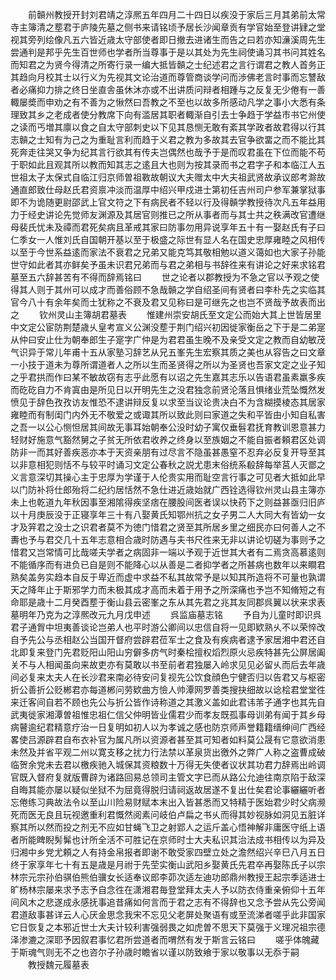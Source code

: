 <!-- { "loadSidebar": true } -->
　　前贑州教授开封刘君靖之淳熈五年四月二十四日以疾没于家后三月其弟前太常寺主簿清之塟君于庐陵先墓之侧书来请铭顷予居长沙闻章贡有学官始至登讲肄之堂视其旁列绘像凡五六皆近歳太守部使者即日撤去进诸生而告之曰若亦知濓溪周先生尝通判是邦乎先生百世师也学者所当尊事于是以其处为先生祠使诵习其书问其姓名而知君之为贤今得清之所寄行录一编大抵皆贑之士纪述君之言行谓君之教人首务正其趋向月校其士以行义为先视其文论治道而尊管商谈学问而渉佛老言时事而忘讐敌者必痛抑力排之终日坐直舎虽休沐亦或不出讲质问辩者相踵与之反复无少倦有一善輙屡奬而申劝之有不善为之愀然曰吾教之不至也以故多所感动凡学之事小大悉有条理致其乡之老成者使分教席下向有滥居其职者輙渐自引去士争趋于学益市书它州使之读而丐増其廪以食之自太守部刺史以下见其恳恻无敢有紊其学政者故君得以行其志贑之士知有为己之为重耻言利而趋于义君之教为多故其去官争欲畱之而不能比其死奔走往哭又争为纪其言行欲其有传夫岂偶然也哉予于是而叹君虽在下位而能不苟于职如此且观其所以教而知其志之逺且大也则为按其录而书之君字子和本临江人五世祖太子太保式自临江归京师曽祖斁故朝议大夫赠太中大夫祖武贤故承议郎考滁故通直郎致仕母赵氏君资禀冲淡而温厚中绍兴甲戍进士第初任吉州司户参军兼掌狱事即不为诡随更尉邵武上官文符之下有病民者不轻以行及得贑学教授待次凡五年益用力于经史讲论先觉师友渊源及其居官则推已之所从事者而与其士共之秩满改官遭继母裴氏忧未及禫而君死矣病且革戒其家曰防事勿用异说享年五十有一娶赵氏有子曰仁季女一人惟刘氏自国朝开基以至于极盛之际世有显人名在国史忠厚雍睦之风相传以至于今世系益逺而家法不衰君之兄弟又能克笃其敬相勉以道义蔼如也大家子孙能世守如此者其亦鲜矣予虽未识君兄弟而与君之弟相与书辞徃来有讲论之好来求铭君墓至五六辞甚苦有不得而辞焉铭曰
　　世之论者以郡教授为不急之官以予观之使得其人则于其州可以成才而善俗顾不急哉贑之学自绍圣间有贤者曰李朴先之实临其官今八十有余年矣而士犹称之不衰及君又见称曰是可继先之也岂不贤哉予故表而出之
　　钦州灵山主簿胡君墓表
　　惟建州崇安胡氏至文定公而始大其上世皆居里中文定公宦防荆楚歳乆皇考宣义公渊没塟于荆门绍兴初因徙家衡岳之下于是二弟寔从仲曰安止仕为朝奉郎生子寔字广仲是为君君虽生晚不及亲受文定之教而自幼敏茂气识异于常儿年甫十五从家塾习辞艺从兄五峯先生宏察其质之美也从容告之曰文章一小技于道未为尊所谓道者人之所以生而圣贤得之所以为圣贤也吾家文定之业子知之乎君拱而作曰某不敏故窃有志乎此愿有以诏之先生嘉其志乐以告语君虽素羸多疾而矻矻自力不肯寘由是所见日以开明先生之没君独念前贤沦落且惧绪业荒坠慨然发愤见于辞色孜孜访友惟恐不逮讲辩反复以求至当议论贵决白不为含糊摸棱态其居家雍睦而有制闺门内外无不敬爱之或诹其所以致此则曰家道之失和平皆由小知自私害之吾一以公心恻怛居其间故无事耳始朝奉公没时幼子寓仅垂髫君抚育教训恩意甚力轻财好施意气豁然舅之子贫无所依君收养之终身以至族姻之不能自振者頼君区处调防非一而其好善疾恶亦本于天资亲朋有过尽言不隐虽甚愚窒不忍弃必反复开导至其以非意相犯则恬不与较平时诵习文定公春秋之説尤患末俗统系殽辞每举莒人灭鄫之义言意深切其操心主于忠厚为学谨于人伦贵实用而耻空言行事之可见者大抵如此早以门防补将仕郎殆将二纪约居恬然不急仕进近歳始就广西铨选得钦州灵山县主簿亦未上也乾道九年秋因事至湘隂得疾坚痞在腰股间医者误以快药下之则益甚亟归旧庐以十月庚辰没于正寝享年三十有八娶黄氏知鄂州抗之女子男二人大同大有皆幼一女才及笄君之没士之识君者莫不为徳门惜君之贤至其所居乡里之细民亦曰何善人之不夀也予与君交几十五年志意相合歳时防遇与夫书尺徃来无非以讲论切磋为事则予之惜君又岂常情可比哉嗟夫学者之病固非一端以予观于近世其大者有二焉贪高慕逺则不能循序而有进负已自是则不能降心以从善是二者抑学者之所甚病也数年以来瞷君熟矣盖务实趋本自反于卑近而虚中求益不私其故常予是以知其所造将不可量也孰谓天之降年止于斯邪学力而未极其成才高而未着于用予之所深痛也予岂不知脩短之有命耶是歳十二月癸酉塟于衡山县云密峯之东从其先君之兆其友同郡呉翼以状来求表墓明年乃克为之淳熈改元九月戊申述
　　呉监庙墓志铭
　　予自为儿童时即识呉君子通胷中坦夷善谈论岂弟人也平时游公卿间以忠信自将一见即欵熟乆不以荣悴改自予先公与丞相赵公当国开督府尝辟君莅军士之食及有疾病者逮予家居湘中君还自北即复来登门先君贬阳山阳山穷僻多疠气时秦桧擅权熖烈原火忌疾特甚先公屏居阖关不与人相闻虽向来故吏亦有莫敢以书至前者君独屡入岭求见见必留乆而后去年歳间必复来太夫人在长沙君来南必待安问复视先公饮食顔色宁健否归以告君又与枢密折公善折公贬郴君亦每道郴问劳欵曲方憸人帅潭网罗善类搜抉细故以谂桧君堂堂徃来迁客间自若不顾也先公与折公皆作诗称道之其激义盖如此君讳芾子通字也其先自武夷徙家湘潭曽祖惟忠祖仁信父仲明皆业儒君少而孝友既孤事母训弟有闻于其乡母病瞽逾纪君精意疗治一日复明如初人以为孝诚之感也防京师声誉籍籍缙绅间广西经畧使吕源辟君自布衣补官为属凡所以资源者甚至其可知者如料莫公晟有它意欲消患未然及并省平观二州以寛支移之扰力行法禁以革泉货出徼外之弊广人称之盗曹成破临贺余党未去君以檄疾驰入城保其资粮数十万得无失使者议状其功君力辞焉出岭调官既入督府复就版曹辟为诸路回易总领司主管文字已而从路公允迪往南京陷于敌深自晦其能亦屡以疑似坐狱不为屈竟得脱归请祠返故居遂不复出仕矣君论事纚纚听者忘倦练习典故法令以至山川险易财赋本末出入皆甚悉而又特精于医始君少时父病濒死而医无良且玩视邀重利君慨然阅素问岐伯卢扁之书乆而得其妙视脉如洞见五脏详察其所以然而投之剂无不应如甘蝇飞卫之射郢人之运斤盖心悟神解非庸医守纸上语者所能睥睨髣髴也计所全活不可胜记在京师时士大夫私识其治法成书相传以为异及归湘中乡党尤頼之人有持金帛报者即谢不敢受家四壁立处之澹然绍兴辛巳八月五日终于家享年七十有五是歳是月祔于先茔实衡山武阳乡娶黄氏先君卒再娶陈氏子以宗林宗元宗孙伯骐伯熊伯骥女长适奉议郎李茆次适左迪功郎鼎州教授王起宗季适进士旷杨林宗屡来求予志予自念徃在潇湘君毎登堂拜太夫人予以防衣侍重亲俯仰十五年间风木之悲遂成永感抚事追昔痛如何言而于君之志有不得辞也又念予尝从先公旁闻君道敌事甚详云人心厌金思念我宋不忘见父老屏处聚语有或至流涕者嗟乎此非国家它日恢复之本邪近世士大夫计较利害强弱畏之如虎曽不思天下莫强于义理况祖宗德泽渗漉之深耶予因叙君事忆君所尝道者而喟然有发于斯言云铭曰
　　嗟乎体魄藏于斯魂气则无不之也咨尔子孙歳时瞻省以谨以防致飨于家以敬事以无忝于嗣
　　教授魏元履墓表
